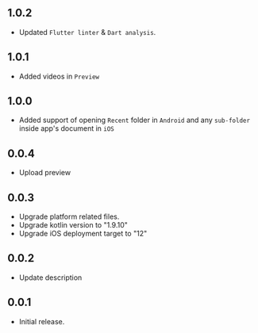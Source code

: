 ## 1.0.2

- Updated `Flutter linter` & `Dart analysis`.

## 1.0.1

- Added videos in `Preview`

## 1.0.0

- Added support of opening `Recent` folder in `Android` and any `sub-folder` inside app's document in `iOS`

## 0.0.4

- Upload preview

## 0.0.3

- Upgrade platform related files.
- Upgrade kotlin version to "1.9.10"
- Upgrade iOS deployment target to "12"

## 0.0.2

- Update description

## 0.0.1

- Initial release.